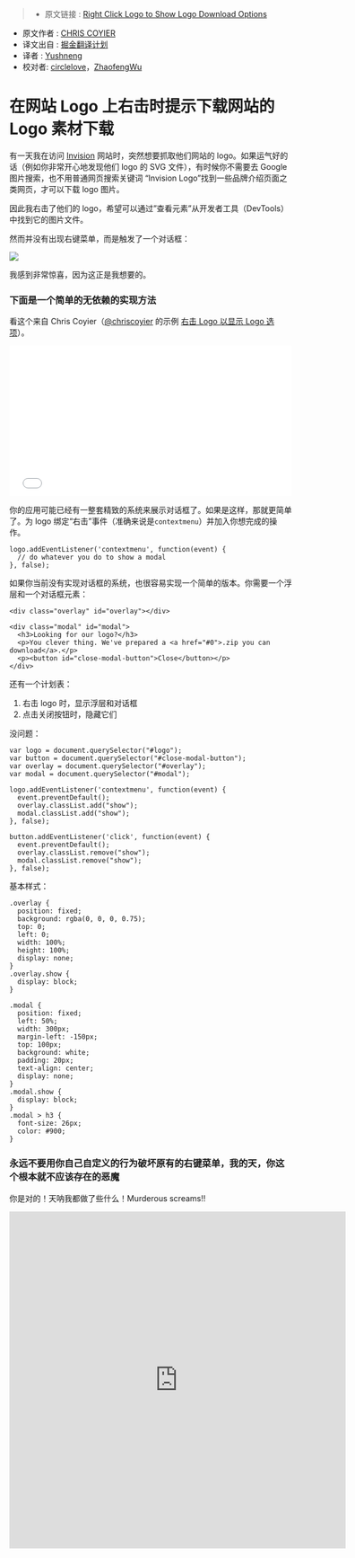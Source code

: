 >* 原文链接 : [Right Click Logo to Show Logo Download Options](https://css-tricks.com/right-click-logo-show-logo-download-options/)
* 原文作者 : [CHRIS COYIER ](https://css-tricks.com/author/chriscoyier/)
* 译文出自 : [掘金翻译计划](https://github.com/xitu/gold-miner)
* 译者 : [Yushneng](https://github.com/rainyear)
* 校对者: [circlelove](https://github.com/circlelove)，[ZhaofengWu](https://github.com/ZhaofengWu)

# 在网站 Logo 上右击时提示下载网站的 Logo 素材下载

有一天我在访问 [Invision](http://www.invisionapp.com/) 网站时，突然想要抓取他们网站的 logo。如果运气好的话（例如你非常开心地发现他们 logo 的 SVG 文件），有时候你不需要去 Google 图片搜索，也不用普通网页搜索关键词 “Invision Logo”找到一些品牌介绍页面之类网页，才可以下载 logo 图片。

因此我右击了他们的 logo，希望可以通过”查看元素”从开发者工具（DevTools）中找到它的图片文件。

然而并没有出现右键菜单，而是触发了一个对话框：


![](https://css-tricks.com/wp-content/uploads/2016/03/show-logo.gif)

我感到非常惊喜，因为这正是我想要的。


### 下面是一个简单的无依赖的实现方法

看这个来自 Chris Coyier（[@chriscoyier](http://codepen.io/chriscoyier) 的示例 [右击 Logo 以显示 Logo 选项](http://codepen.io/chriscoyier/pen/QNyeVd/)）。

<iframe height="268" scrolling="no" src="//codepen.io/chriscoyier/embed/QNyeVd/?height=268&amp;theme-id=0&amp;default-tab=result" frameborder="no" allowtransparency="true" allowfullscreen="true" style="width: 100%;">See the Pen &lt;a href="http://codepen.io/chriscoyier/pen/QNyeVd/"&gt;Right Click Logo to Show Logo Options&lt;/a&gt; by Chris Coyier (&lt;a href="http://codepen.io/chriscoyier"&gt;@chriscoyier&lt;/a&gt;) on &lt;a href="http://codepen.io"&gt;CodePen&lt;/a&gt;.</iframe>

你的应用可能已经有一整套精致的系统来展示对话框了。如果是这样，那就更简单了。为 logo 绑定“右击”事件（准确来说是`contextmenu`）并加入你想完成的操作。

    logo.addEventListener('contextmenu', function(event) {
      // do whatever you do to show a modal
    }, false);

如果你当前没有实现对话框的系统，也很容易实现一个简单的版本。你需要一个浮层和一个对话框元素：

    <div class="overlay" id="overlay"></div>

    <div class="modal" id="modal">
      <h3>Looking for our logo?</h3>
      <p>You clever thing. We've prepared a <a href="#0">.zip you can download</a>.</p>
      <p><button id="close-modal-button">Close</button></p>
    </div>

还有一个计划表：

1. 右击 logo 时，显示浮层和对话框
2. 点击关闭按钮时，隐藏它们

没问题：

    var logo = document.querySelector("#logo");
    var button = document.querySelector("#close-modal-button");
    var overlay = document.querySelector("#overlay");
    var modal = document.querySelector("#modal");

    logo.addEventListener('contextmenu', function(event) {
      event.preventDefault();
      overlay.classList.add("show");
      modal.classList.add("show");
    }, false);

    button.addEventListener('click', function(event) {
      event.preventDefault();
      overlay.classList.remove("show");
      modal.classList.remove("show");
    }, false);

基本样式：

    .overlay {
      position: fixed;
      background: rgba(0, 0, 0, 0.75);
      top: 0;
      left: 0;
      width: 100%;
      height: 100%;
      display: none;
    }
    .overlay.show {
      display: block;
    }

    .modal {
      position: fixed;
      left: 50%;
      width: 300px;
      margin-left: -150px;
      top: 100px;
      background: white;
      padding: 20px;
      text-align: center;
      display: none;
    }
    .modal.show {
      display: block;
    }
    .modal > h3 {
      font-size: 26px;
      color: #900;
    }

### 永远不要用你自己自定义的行为破坏原有的右键菜单，我的天，你这个根本就不应该存在的恶魔

你是对的！天呐我都做了些什么！Murderous screams!!

<iframe src="https://vine.co/v/i675aBFnWta/embed/simple" width="600" height="600" frameborder="0"></iframe><script src="https://platform.vine.co/static/scripts/embed.js"></script>
